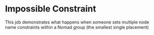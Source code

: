 # Impossible Constraint

This job demonstrates what happens when someone sets multiple node name constraints within a Nomad group (the smallest single placement)

